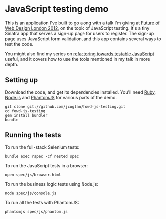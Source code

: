 # JavaScript testing demo

This is an application I've built to go along with a talk I'm giving at [Future
of Web Design London 2012](http://futureofwebdesign.com/london-2012/), on the
topic of JavaScript testing. It's a tiny Sinatra app that serves a sign-up page
for users to register. The sign-up page uses JavaScript form validation, and
this app contains several ways to test the code.

You might also find my series on [refactoring towards testable
JavaScript](http://blog.jcoglan.com/2011/07/14/refactoring-towards-testable-javascript-part-1/)
useful, and it covers how to use the tools mentioned in my talk in more depth.


## Setting up

Download the code, and get its dependencies installed. You'll need [Ruby](http://www.ruby-lang.org/),
[Node.js](http://nodejs.org) and [PhantomJS](http://phantomjs.org/) for various
parts of the demo.

    git clone git://github.com/jcoglan/fowd-js-testing.git
    cd fowd-js-testing
    gem install bundler
    bundle


## Running the tests

To run the full-stack Selenium tests:

    bundle exec rspec -cf nested spec

To run the JavaScript tests in a browser:

    open spec/js/browser.html

To run the business logic tests using Node.js:

    node spec/js/console.js

To run all the tests with PhantomJS:

    phantomjs spec/js/phantom.js

